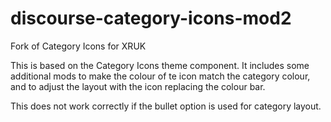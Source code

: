 # discourse-category-icons-mod2
 Fork of Category Icons for XRUK

This is based on the Category Icons theme component. It includes some additional mods to make the colour of te icon match the category colour, and to adjust the layout with the icon replacing the colour bar.

This does not work correctly if the bullet option is used for category layout.